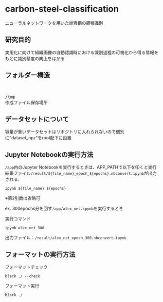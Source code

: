# carbon-steel-classification
ニューラルネットワークを用いた炭素鋼の鋼種識別

## 研究目的
実用化に向けて組織画像の自動認識時における識別過程の可視化から得る情報をもとに識別精度の向上をはかる

## フォルダー構造
<pre>


/tmp
作成ファイル保存場所
</pre>

## データセットについて
容量が重いデータセットはリポジトリに入れられないので個別に"dataset_npz"をroot配下に設置


## Jupyter Notebookの実行方法
`/app`内のJupyter Notebookを実行するときは、APP_PATHで以下を叩くと実行結果ファイル`/result/${file_name}_epoch_${epochs}.nbconvert.ipynb`が出力される.
```
ipynb ${file_name} ${epochs}
```
※第2引数は省略可

ex. 300epochs分を回す`/app/alex_net.ipynb`を実行するとき

実行コマンド
```
ipynb alex_net 300
```
出力ファイル：`/result/alex_net_epoch_300.nbconvert.ipynb`

## フォーマットの実行方法
フォーマットチェック
```
black ./ --check
```

フォーマット実行
```
black ./
```

